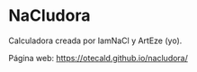 # NaCludora
Calculadora creada por IamNaCl y ArtEze (yo).

Página web: https://otecald.github.io/nacludora/
